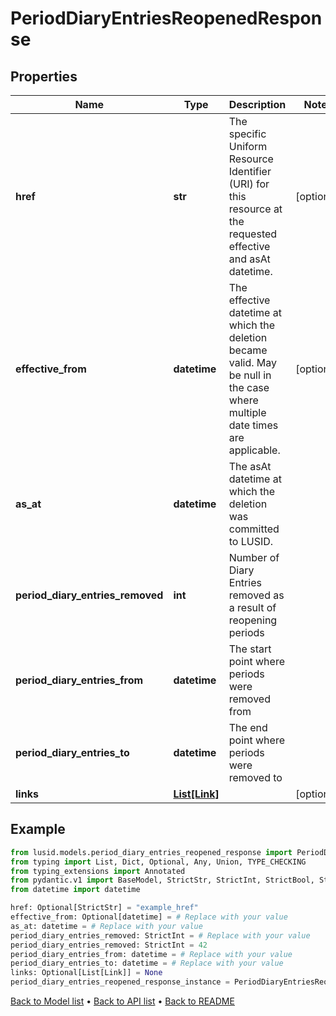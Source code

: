 # PeriodDiaryEntriesReopenedResponse

## Properties
Name | Type | Description | Notes
------------ | ------------- | ------------- | -------------
**href** | **str** | The specific Uniform Resource Identifier (URI) for this resource at the requested effective and asAt datetime. | [optional] 
**effective_from** | **datetime** | The effective datetime at which the deletion became valid. May be null in the case where multiple date times are applicable. | [optional] 
**as_at** | **datetime** | The asAt datetime at which the deletion was committed to LUSID. | 
**period_diary_entries_removed** | **int** | Number of Diary Entries removed as a result of reopening periods | 
**period_diary_entries_from** | **datetime** | The start point where periods were removed from | 
**period_diary_entries_to** | **datetime** | The end point where periods were removed to | 
**links** | [**List[Link]**](Link.md) |  | [optional] 
## Example

```python
from lusid.models.period_diary_entries_reopened_response import PeriodDiaryEntriesReopenedResponse
from typing import List, Dict, Optional, Any, Union, TYPE_CHECKING
from typing_extensions import Annotated
from pydantic.v1 import BaseModel, StrictStr, StrictInt, StrictBool, StrictFloat, StrictBytes, Field, validator, ValidationError, conlist, constr
from datetime import datetime

href: Optional[StrictStr] = "example_href"
effective_from: Optional[datetime] = # Replace with your value
as_at: datetime = # Replace with your value
period_diary_entries_removed: StrictInt = # Replace with your value
period_diary_entries_removed: StrictInt = 42
period_diary_entries_from: datetime = # Replace with your value
period_diary_entries_to: datetime = # Replace with your value
links: Optional[List[Link]] = None
period_diary_entries_reopened_response_instance = PeriodDiaryEntriesReopenedResponse(href=href, effective_from=effective_from, as_at=as_at, period_diary_entries_removed=period_diary_entries_removed, period_diary_entries_from=period_diary_entries_from, period_diary_entries_to=period_diary_entries_to, links=links)

```

[Back to Model list](../README.md#documentation-for-models) &#8226; [Back to API list](../README.md#documentation-for-api-endpoints) &#8226; [Back to README](../README.md)

